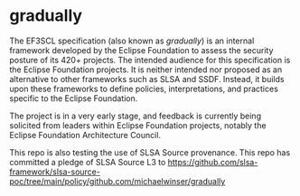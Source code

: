 # gradually

The EF3SCL specification (also known as _gradually_) is an internal framework developed by the Eclipse Foundation to assess the security posture of its 420+ projects. The intended audience for this specification is the Eclipse Foundation projects. It is neither intended nor proposed as an alternative to other frameworks such as SLSA and SSDF. Instead, it builds upon these frameworks to define policies, interpretations, and practices specific to the Eclipse Foundation.

The project is in a very early stage, and feedback is currently being solicited from leaders within Eclipse Foundation projects, notably the Eclipse Foundation Architecture Council.

This repo is also testing the use of SLSA Source provenance. This repo has committed a pledge of SLSA Source L3 to https://github.com/slsa-framework/slsa-source-poc/tree/main/policy/github.com/michaelwinser/gradually
